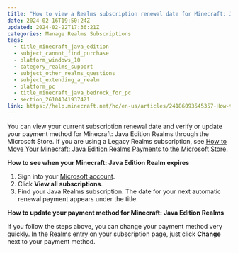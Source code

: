 ```yaml
---
title: "How to view a Realms subscription renewal date for Minecraft: Java Edition"
date: 2024-02-16T19:50:24Z
updated: 2024-02-22T17:36:21Z
categories: Manage Realms Subscriptions
tags:
  - title_minecraft_java_edition
  - subject_cannot_find_purchase
  - platform_windows_10
  - category_realms_support
  - subject_other_realms_questions
  - subject_extending_a_realm
  - platform_pc
  - title_minecraft_java_bedrock_for_pc
  - section_26104341937421
link: https://help.minecraft.net/hc/en-us/articles/24186093545357-How-to-view-a-Realms-subscription-renewal-date-for-Minecraft-Java-Edition
---
```


You can view your current subscription renewal date and verify or update your payment method for Minecraft: Java Edition Realms through the Microsoft Store. If you are using a Legacy Realms subscription, see [How to Move Your Minecraft: Java Edition Realms Payments to the Microsoft Store](./How-to-Move-Your-Minecraft-Java-Edition-Realms-Payments-to-the-Microsoft-Store.md).

**How to see when your Minecraft: Java Edition Realm expires**

1.  Sign into your [Microsoft account](https://account.microsoft.com/?refd=account.microsoft.com).
2.  Click **View all subscriptions**.
3.  Find your Java Realms subscription. The date for your next automatic renewal payment appears under the title.

**How to update your payment method for Minecraft: Java Edition Realms**

If you follow the steps above, you can change your payment method very quickly. In the Realms entry on your subscription page, just click **Change** next to your payment method.
